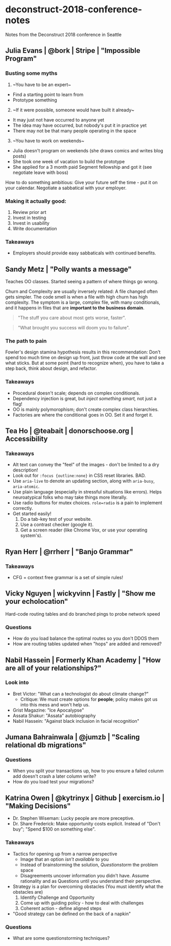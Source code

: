 # deconstruct-2018-conference-notes
Notes from the Deconstruct 2018 conference in Seattle

## Julia Evans | @bork | Stripe | "Impossible Program"

### Busting some myths
1. ~You have to be an expert~
  - Find a starting point to learn from
  - Prototype something
2. ~If it were possible, someone would have built it already~
  - It may just not have occurred to anyone yet
  - The idea may have occurred, but nobody's put it in practice yet
  - There may not be that many people operating in the space
3. ~You have to work on weekends~
  - Julia doesn't program on weekends (she draws comics and writes blog posts)
  - She took one week of vacation to build the prototype
  - She applied for a 3 month paid Segment fellowship and got it (see negotiate leave with boss)

How to do something ambitious: Give your future self the time - put it on your calendar. Negotiate a sabbatical with your employer.

### Making it actually good:
1. Review prior art
2. Invest in testing
3. Invest in usability
4. Write documentation

### Takeaways
- Employers should provide easy sabbaticals with continued benefits.

## Sandy Metz | "Polly wants a message"

Teaches OO classes. Started seeing a pattern of where things go wrong.

Churn and Complexity are usually inversely related: A file changed often gets simpler. The code smell is when a file with high churn has high complexity. The symptom is a large, complex file, with many conditionals, and it happens in files that are **important to the business domain**. 

> "The stuff you care about most gets worse, faster".

> "What brought you success will doom you to failure".

### The path to pain
Fowler's design stamina hypothesis results in this recommendation: Don't spend too much time on design up front, just throw code at the wall and see what sticks. But at some point (hard to recognize when), you have to take a step back, think about design, and refactor.

### Takeaways
- Procedural doesn't scale; depends on complex conditionals.
- Dependency injection is great, but _inject something smart,_ not just a flag!
- OO is mainly polymorophism; don't create complex class hierarchies.
- Factories are where the conditional goes in OO. Set it and forget it.

## Tea Ho | @teabait | donorschoose.org | Accessibility

### Takeaways
- Alt text can convey the "feel" of the images - don't be limited to a dry description!
- Look out for `:focus {outline:none}` in CSS reset libraries. BAD.
- Use `aria-live` to denote an updating section, along with `aria-busy`, `aria-atomic`.
- Use plain language (especially in stressful situations like errors). Helps neuroatypical folks who may take things more literally.
- Use radio buttons for mutex choices. `role=radio` is a pain to implement correctly.
- Get started easily!
  1. Do a tab-key test of your website.
  2. Use a contrast checker (google it).
  3. Get a screen reader (like Chrome Vox, or use your operating system's).

## Ryan Herr | @rrherr | "Banjo Grammar"

### Takeaways
- CFG = context free grammar is a set of simple rules!

## Vicky Nguyen | wickyvinn | Fastly | "Show me your echolocation"

Hard-code routing tables and do branched pings to probe network speed

### Questions
- How do you load balance the optimal routes so you don't DDOS them
- How are routing tables updated when "hops" are added and removed?

## Nabil Hassein | Formerly Khan Academy | "How are all of your relationships?"

### Look into
- Bret Victor: "What can a technologist do about climate change?"
  - Critique: We must create options for **people**; policy makes got us into this mess and won't help us.
- Grist Magazine: "Ice Apocalypse"
- Assata Shakur: "Assata" autobiography
- Nabil Hassein: "Against black inclusion in facial recognition"

## Jumana Bahrainwala | @jumzb | "Scaling relational db migrations"

### Questions
- When you split your transactions up, how to you ensure a failed colunm add doesn't crash a later column write?
- How do you load test your migrations?

## Katrina Owen | @kytrinyx | Github | exercism.io | "Making Decisions"

- Dr. Stephen Wiseman: Lucky people are more preceptive.
- Dr. Share Frederick: Make opportunity costs explicit. Instead of "Don't buy"; "Spend $100 on something else".

### Takeaways
- Tactics for opening up from a narrow perspective
  - Image that an option _isn't available_ to you
  - Instead of brainstorming the solution, _Questionstorm_ the problem space
  - Disagreements uncover information you didn't have. Assume rationality and as Questions until you understand their perspective.
- Strategy is a plan for overcoming obstacles (You must identify what the obstacles are)
  1. Identify Challenge and Opportunity
  2. Come up with guiding policy - how to deal with challenges
  3. Coherent action - define aligned steps
- "Good strategy can be defined on the back of a napkin"

### Questions
- What are some questionstorming techniques?


  
